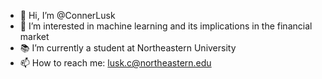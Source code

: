 - 👋 Hi, I’m @ConnerLusk
- 👀 I’m interested in machine learning and its implications in the financial market
- 📚 I’m currently a student at Northeastern University
- 📫 How to reach me: lusk.c@northeastern.edu

<!---
ConnerLusk/ConnerLusk is a ✨ special ✨ repository because its `README.md` (this file) appears on your GitHub profile.
You can click the Preview link to take a look at your changes.
--->
